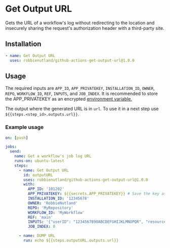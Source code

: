 # Get Output URL

Gets the URL of a workflow's log without redirecting to the location and insecurely sharing the request's authorization header with a third-party site.

## Installation
```yaml
- name: Get Output URL
  uses: robbienutland/github-actions-get-output-url@1.0.0
```

## Usage

The required inputs are `APP_ID`, `APP_PRIVATEKEY`, `INSTALLATION_ID`, `OWNER`, `REPO`, `WORKFLOW_ID`, `REF`, `INPUTS`, and `JOB_INDEX`. It is recommended to store the APP_PRIVATEKEY as an encrypted [environment variable.](https://help.github.com/en/articles/virtual-environments-for-github-actions#creating-and-using-secrets-encrypted-variables)

The output where the generated URL is in `url`. To use it in a next step use `${{steps.<step_id>.outputs.url}}`.

### Example usage
```yaml
on: [push]

jobs:
  send:
    name: Get a workflow's job log URL 
    runs-on: ubuntu-latest
    steps:
      - name: Get Output URL
        id: outputURL
        uses: robbienutland/github-actions-get-output-url@1.0.0
        with:
          APP_ID: '101202'
          APP_PRIVATEKEY: ${{secrets.APP_PRIVATEKEY}} # Save the key as if it has been printed to the console (i.e. not enclosed in quotes and where newline characters are actually represented as new lines).
          INSTALLATION_ID: '12345678'
          OWNER: 'RobbieNutland'
          REPO: 'MyRepository'
          WORKFLOW_ID: 'MyWorkflow'
          REF: 'main'
          INPUTS: '{"userID": "1234567890ABCDEFGHIJKLMNOPQR", "resource": "myData"}'
          JOB_INDEX: 0

      - name: DUMP URL
        run: echo ${{steps.outputURL.outputs.url}}

```
